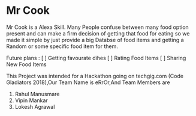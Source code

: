 # Mr Cook

Mr Cook is a Alexa Skill. Many People confuse between many food option present and can make a firm decision of getting that food for eating so we made it simple by just provide a big Databse of food items and getting a Random or some specific food item for them.

Future plans : 
[ ] Getting favourate dihes
[ ] Rating Food Items
[ ] Sharing New Food Items

This Project was intended for a Hackathon going on techgig.com (Code Gladiators 2018),Our Team Name is eRrOr,And Team Members are 
1. Rahul Manusmare
2. Vipin Mankar
3. Lokesh Agrawal
